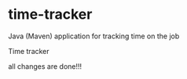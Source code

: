 # time-tracker
Java (Maven) application for tracking time on the job

Time tracker

all changes are done!!!
